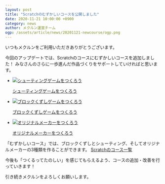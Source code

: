 ```yaml
---
layout: post
title: "Scratchのむずかしいコースを公開しました"
date: 2020-11-21 10:00:00 +0900
category: news
author: メクルン運営チーム
ogp: /assets/article/news/20201121-newcourse/ogp.png
---
```

いつもメクルンをご利用いただきありがとうございます。

今回のアップデートでは、Scratchのコースにむずかしいコースを追加しました！
みなさんのさらに一歩進んだ作品づくりをサポートしていければと思います。

<ul class="course-list">
<li><a href="/courses/scratch/shooting-game/" class="card-list-item"><img data-src="{{ site.url }}/assets/course/scratch/shooting-game/thumbnail.png" data-width="348" alt="シューティングゲームをつくろう" loading="lazy"><p class="course-list-title">シューティングゲームをつくろう</p></a></li>
<li><a href="/courses/scratch/breakout-game/" class="card-list-item"><img data-src="{{ site.url }}/assets/course/scratch/breakout-game/thumbnail.png" data-width="348" alt="ブロックくずしゲームをつくろう" loading="lazy"><p class="course-list-title">ブロックくずしゲームをつくろう</p></a></li>
<li><a href="/courses/scratch/maker/" class="card-list-item"><img data-src="{{ site.url }}/assets/course/scratch/maker/thumbnail.png" data-width="348" alt="オリジナルメーカーをつくろう" loading="lazy"><p class="course-list-title">オリジナルメーカーをつくろう</p></a></li>
</ul>

「むずかしいコース」では、ブロックくずしとシューティング、そしてオリジナルメーカーの3種類を作ることができます。
<a href="/courses/scratch/" class="button btn-blue btn-article">Scratchのコース一覧</a>

今後も「つくるってたのしい」を感じてもらえるよう、コースの追加・改善を行っていきます！

引き続きメクルンをよろしくお願いします。

<style>
.post-content .course-list img {
  margin: 0;
  height: auto;
}
</style>
